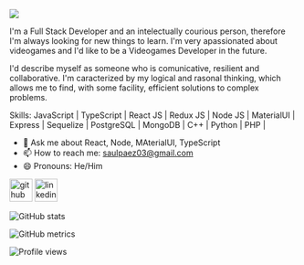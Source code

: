 ![](https://res.cloudinary.com/dyqejl4cd/image/upload/c_scale,q_100,w_1000/v1653409492/Hi__i_m_Saul_Paez_sr2wzm.png)

 I'm a Full Stack Developer and an intelectually courious person, therefore I'm always looking for new things to learn. I'm very apassionated about videogames and I'd like to be a Videogames Developer in the future.

I'd describe myself as someone who is comunicative, resilient and collaborative. I'm caracterized by my logical and rasonal thinking, which allows me to find, with some facility, efficient solutions to complex problems.

Skills: JavaScript | TypeScript | React JS | Redux JS | Node JS | MaterialUI | Express | Sequelize | PostgreSQL | MongoDB | C++ | Python | PHP |

- 💬 Ask me about React, Node, MAterialUI, TypeScript 
- 📫 How to reach me: saulpaez03@gmail.com 
- 😄 Pronouns: He/Him 


[<img src='https://cdn.jsdelivr.net/npm/simple-icons@3.0.1/icons/github.svg' alt='github' height='40'>](https://github.com/SaulPaez03)  [<img src='https://raw.githubusercontent.com/rahuldkjain/github-profile-readme-generator/master/src/images/icons/Social/linked-in-alt.svg' alt='linkedin' height='40'>](https://www.linkedin.com/in/saul-paez1004/)  

<!-- [![trophy](https://github-profile-trophy.vercel.app/?username=SaulPaez03)](https://github.com/ryo-ma/github-profile-trophy)
 -->
![GitHub stats](https://github-readme-stats.vercel.app/api?username=SaulPaez03&show_icons=true)  

![GitHub metrics](https://metrics.lecoq.io/SaulPaez03)  

![Profile views](https://gpvc.arturio.dev/SaulPaez03)  

<!--
**SaulPaez03/SaulPaez03** is a ✨ _special_ ✨ repository because its `README.md` (this file) appears on your GitHub profile.

Here are some ideas to get you started:

- 🔭 I’m currently working on ...
- 🌱 I’m currently learning ...
- 👯 I’m looking to collaborate on ...
- 🤔 I’m looking for help with ...
- 💬 Ask me about ...
- 📫 How to reach me: ...
- 😄 Pronouns: ...
- ⚡ Fun fact: ...
-->
